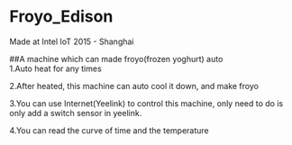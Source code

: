 # Froyo_Edison
Made at Intel IoT 2015 - Shanghai

##A machine which can made froyo(frozen yoghurt) auto  
1.Auto heat for any times  

2.After heated, this machine can auto cool it down, and make froyo  

3.You can use Internet(Yeelink) to control this machine, only need to do is only add a switch sensor in yeelink.  

4.You can read the curve of time and the temperature  




